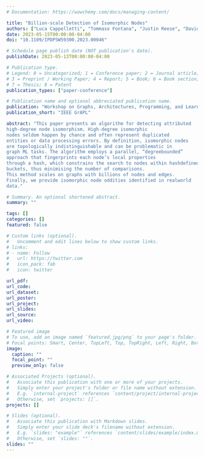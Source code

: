 ```yaml
---
# Documentation: https://wowchemy.com/docs/managing-content/

title: "Billion-scale Detection of Isomorphic Nodes"
authors: ["Luca Cappelletti", "Tommaso Fontana", "Justin Reese", "David Bader"]
date: 2023-05-15T00:00:00-04:00
doi: "10.1109/IPDPSW59300.2023.00046"

# Schedule page publish date (NOT publication's date).
publishDate: 2023-05-13T00:00:00-04:00

# Publication type.
# Legend: 0 = Uncategorized; 1 = Conference paper; 2 = Journal article;
# 3 = Preprint / Working Paper; 4 = Report; 5 = Book; 6 = Book section;
# 7 = Thesis; 8 = Patent
publication_types: ["paper-conference"]

# Publication name and optional abbreviated publication name.
publication: "Workshop on Graphs, Architectures, Programming, and Learning, IEEE International Parallel and Distributed Processing Symposium (IPDPS)"
publication_short: "IEEE GrAPL"

abstract: "This paper presents an algorithm for detecting attributed
high-degree node isomorphism. High-degree isomorphic
nodes seldom happen by chance and often represent duplicated
entities or data processing errors. By definition, isomorphic nodes
are topologically indistinguishable and can be problematic in
graph ML tasks. The algorithm employs a parallel, “degreebounded”
approach that fingerprints each node’s local properties
through a hash, which constrains the search to nodes within hashdefined
buckets, thus minimising the number of comparisons.
This method scales on graphs with billions of nodes and edges.
Finally, we provide isomorphic node oddities identified in realworld
data."

# Summary. An optional shortened abstract.
summary: ""

tags: []
categories: []
featured: false

# Custom links (optional).
#   Uncomment and edit lines below to show custom links.
# links:
# - name: Follow
#   url: https://twitter.com
#   icon_pack: fab
#   icon: twitter

url_pdf:
url_code:
url_dataset:
url_poster:
url_project:
url_slides:
url_source:
url_video:

# Featured image
# To use, add an image named `featured.jpg/png` to your page's folder. 
# Focal points: Smart, Center, TopLeft, Top, TopRight, Left, Right, BottomLeft, Bottom, BottomRight.
image:
  caption: ""
  focal_point: ""
  preview_only: false

# Associated Projects (optional).
#   Associate this publication with one or more of your projects.
#   Simply enter your project's folder or file name without extension.
#   E.g. `internal-project` references `content/project/internal-project/index.md`.
#   Otherwise, set `projects: []`.
projects: []

# Slides (optional).
#   Associate this publication with Markdown slides.
#   Simply enter your slide deck's filename without extension.
#   E.g. `slides: "example"` references `content/slides/example/index.md`.
#   Otherwise, set `slides: ""`.
slides: ""
---
```

